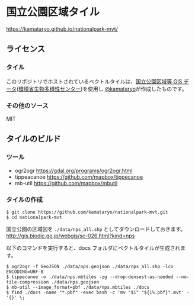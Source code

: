 # 国立公園区域タイル

https://kamataryo.github.io/nationalpark-mvt/

## ライセンス

### タイル

このリポジトリでホストされているベクトルタイルは、[国立公園区域等 GIS データ](http://gis.biodic.go.jp/webgis/sc-026.html?kind=nps)([環境省生物多様性センター](http://www.biodic.go.jp/))を使用し [@kamataryo](https://github.com/kamataryo/nationalpark-mvt)が作成したものです。

### その他のソース

MIT

## タイルのビルド

### ツール

- ogr2ogr https://gdal.org/programs/ogr2ogr.html
- tippeacanoe https://github.com/mapbox/tippecanoe
- mb-util https://github.com/mapbox/mbutil

### タイルの作成

```shell
$ git clone https://github.com/kamataryo/nationalpark-mvt.git
$ cd nationalpark-mvt
```

国立公園の区域図を `./data/nps_all.shp` としてダウンロードしておきます。
http://gis.biodic.go.jp/webgis/sc-026.html?kind=nps

以下のコマンドを実行すると、docs フォルダにベクトルタイルが生成されます。

```shell
$ ogr2ogr -f GeoJSON ./data/nps.geojson ./data/nps_all.shp -lco ENCODING=URF-8
$ tippecanoe -o ./data/nps.mbtiles -zg --drop-densest-as-needed --no-tile-compression ./data/nps.geojson
$ mb-util --image_format=pbf ./data/nps.mbtiles ./docs
$ find ./docs -name "*.pbf" -exec bash -c 'mv "$1" "${1%.pbf}".mvt' - '{}' \;
```
